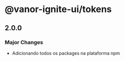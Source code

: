 # @vanor-ignite-ui/tokens

## 2.0.0

### Major Changes

- Adicionando todos os packages na plataforma npm
